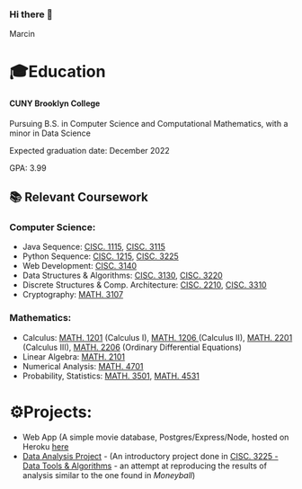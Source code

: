 ### Hi there 👋


Marcin

# 🎓Education 
#### CUNY Brooklyn College
Pursuing B.S. in Computer Science and Computational Mathematics, with a minor in Data Science

Expected graduation date: December 2022

GPA: 3.99

## 📚 Relevant Coursework

### Computer Science:

- Java Sequence: [CISC. 1115](http://www.brooklyn.cuny.edu/courses/ShowCourse.do?redirect=/acad/course_info.jsp&dsc=CISC.&crs_num=1115&div=U), [CISC. 3115](http://www.brooklyn.cuny.edu/courses/ShowCourse.do?redirect=/acad/course_info.jsp&dsc=CISC.&crs_num=3115&div=U)
- Python Sequence: [CISC. 1215](http://www.brooklyn.cuny.edu/courses/ShowCourse.do?redirect=/acad/course_info.jsp&dsc=CISC.&crs_num=1215&div=U), [CISC. 3225](http://www.brooklyn.cuny.edu/web/academics/schools/naturalsciences/departments/computers/undergraduate/course_details.php?&1=1&dsc=CISC.&crs_num=3225&div=U&mode=data)
- Web Development: [CISC. 3140](http://www.brooklyn.cuny.edu/courses/ShowCourse.do?redirect=/acad/course_info.jsp&dsc=CISC.&crs_num=3140&div=U)
- Data Structures & Algorithms: [CISC. 3130](http://www.brooklyn.cuny.edu/courses/ShowCourse.do?redirect=/acad/course_info.jsp&dsc=CISC.&crs_num=3130&div=U), [CISC. 3220](http://www.brooklyn.cuny.edu/courses/ShowCourse.do?redirect=/acad/course_info.jsp&dsc=CISC.&crs_num=3220&div=U)
- Discrete Structures & Comp. Architecture: [CISC. 2210](http://www.brooklyn.cuny.edu/courses/ShowCourse.do?redirect=/acad/course_info.jsp&dsc=CISC.&crs_num=2210&div=U), [CISC. 3310](http://www.brooklyn.cuny.edu/courses/ShowCourse.do?redirect=/acad/course_info.jsp&dsc=CISC.&crs_num=3310&div=U)
- Cryptography: [MATH. 3107](http://www.brooklyn.cuny.edu/courses/ShowCourse.do?redirect=/acad/course_info.jsp&dsc=MATH.&crs_num=3107&div=U)


### Mathematics:

- Calculus: [MATH. 1201](http://www.brooklyn.cuny.edu/courses/ShowCourse.do?redirect=/acad/course_info.jsp&dsc=MATH.&crs_num=1201&div=U)  (Calculus I), [MATH. 1206 ](http://www.brooklyn.cuny.edu/courses/ShowCourse.do?redirect=/acad/course_info.jsp&dsc=MATH.&crs_num=1206&div=U) (Calculus II), [MATH. 2201](http://www.brooklyn.cuny.edu/courses/ShowCourse.do?redirect=/acad/course_info.jsp&dsc=MATH.&crs_num=2201&div=U) (Calculus III), [MATH. 2206](http://www.brooklyn.cuny.edu/courses/ShowCourse.do?redirect=/acad/course_info.jsp&dsc=MATH.&crs_num=2206&div=U) (Ordinary Differential Equations)
- Linear Algebra: [MATH. 2101](http://www.brooklyn.cuny.edu/courses/ShowCourse.do?redirect=/acad/course_info.jsp&dsc=MATH.&crs_num=2101&div=U)
- Numerical Analysis: [MATH. 4701](http://www.brooklyn.cuny.edu/courses/ShowCourse.do?redirect=/acad/course_info.jsp&dsc=MATH.&crs_num=4701&div=U)
- Probability, Statistics: [MATH. 3501](http://www.brooklyn.cuny.edu/courses/ShowCourse.do?redirect=/acad/course_info.jsp&dsc=MATH.&crs_num=3501&div=U), [MATH. 4531](http://www.brooklyn.cuny.edu/web/academics/schools/naturalsciences/undergraduate/math/course_details.php?&1=1&dsc=MATH.&crs_num=4531&div=U&mode=data)


# ⚙️Projects:

- Web App (A simple movie database, Postgres/Express/Node, hosted on Heroku [here](https://moviedb-3140.herokuapp.com/)
- [Data Analysis Project](https://github.com/Mordyfier/CISC3225) - (An introductory project done in [CISC. 3225 - Data Tools & Algorithms](http://www.brooklyn.cuny.edu/web/academics/schools/naturalsciences/departments/computers/undergraduate/course_details.php?&1=1&dsc=CISC.&crs_num=3225&div=U&mode=data) - an attempt at reproducing the results of analysis similar to the one found in *Moneyball*) 

<!--
**Mordyfier/Mordyfier** is a ✨ _special_ ✨ repository because its `README.md` (this file) appears on your GitHub profile.

Here are some ideas to get you started:

- 🔭 I’m currently working on ...
- 🌱 I’m currently learning ...
- 👯 I’m looking to collaborate on ...
- 🤔 I’m looking for help with ...
- 💬 Ask me about ...
- 📫 How to reach me: ...
- 😄 Pronouns: ...
- ⚡ Fun fact: ...
-->
